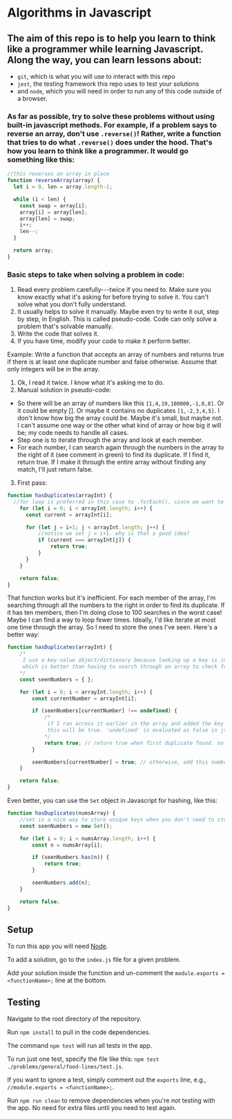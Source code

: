 # Algorithms in Javascript

## The aim of this repo is to help you learn to think like a programmer while learning Javascript. Along the way, you can learn lessons about:
  - `git`, which is what you will use to interact with this repo
  - `jest`, the testing framework this repo uses to test your solutions
  - and `node`, which you will need in order to run any of this code outside of a browser.

### As far as possible, try to solve these problems without using built-in javascript methods. For example, if a problem says to reverse an array, don't use `.reverse()`! Rather, write a function that tries to do what `.reverse()` does under the hood. That's how you learn to think like a programmer. It would go something like this:

```javascript
//this reverses an array in place
function reverseArray(array) {
  let i = 0, len = array.length-1;

  while (i < len) {
    const swap = array[i];
    array[i] = array[len];
    array[len] = swap;
    i++;
    len--;
  }

  return array;
}
```

### Basic steps to take when solving a problem in code:
1. Read every problem carefully---twice if you need to. Make sure you know exactly what it's asking for before trying to solve it. You can't solve what you don't fully understand.
2. It usually helps to solve it manually. Maybe even try to write it out, step by step, in English. This is called pseudo-code. Code can only solve a problem that's solvable manually.
3. Write the code that solves it.
4. If you have time, modify your code to make it perform better.

Example: Write a function that accepts an array of numbers and returns true if there is at least one duplicate number and false otherwise. Assume that only integers will be in the array.

1. Ok, I read it twice. I know what it's asking me to do.
2. Manual solution in pseudo-code:
 - So there will be an array of numbers like this `[1,4,19,100000,-1,8,8]`. Or it could be empty []. Or maybe it contains no duplicates `[1,-2,3,4,5]`. I don't know how big the array could be. Maybe it's small, but maybe not. I can't assume one way or the other what kind of array or how big it will be; my code needs to handle all cases.
 - Step one is to iterate through the array and look at each member.
 - For each number, I can search again through the numbers in the array to the right of it (see comment in green) to find its duplicate. If I find it, return true. If I make it through the entire array without finding any match, I'll just return false.
3. First pass:

```javascript
function hasDuplicates(arrayInt) {
  //for loop is preferred in this case to .forEach(), since we want to stop as soon as we find the right answer.
    for (let i = 0; i < arrayInt.length; i++) {
      const current = arrayInt[i];

      for (let j = i+1; j < arrayInt.length; j++) {
          //notice we set j = i+1. why is that a good idea?
          if (current === arrayInt[j]) {
              return true;
          }
      }
    }

    return false;
}
```

That function works but it's inefficient. For each member of the array, I'm searching through all the numbers to the right in order to find its duplicate. If it has ten members, then I'm doing close to 100 searches in the worst case! Maybe I can find a way to loop fewer times. Ideally, I'd like iterate at most one time through the array. So I need to store the ones I've seen. Here's a better way:

```javascript
function hasDuplicates(arrayInt) {
    /*
     I use a key-value object/dictionary because looking up a key is instant,
     which is better than having to search through an array to check for a duplicate
    */
    const seenNumbers = { };

    for (let i = 0; i < arrayInt.length; i++) {
        const currentNumber = arrayInt[i];

        if (seenNumbers[currentNumber] !== undefined) {
            /*
             if I ran across it earlier in the array and added the key in the dictionary,
             this will be true. 'undefined' is evaluated as false in js!
            */
            return true; // return true when first duplicate found. no need to go any further
        }

        seenNumbers[currentNumber] = true; // otherwise, add this number as a key to dictionary.
    }

    return false;
}
```

Even better, you can use the `Set` object in Javascript for hashing, like this:

```javascript
function hasDuplicates(numsArray) {
    //set is a nice way to store unique keys when you don't need to store a key's value
    const seenNumbers = new Set();

    for (let i = 0; i < numsArray.length; i++) {
        const n = numsArray[i];

        if (seenNumbers.has(n)) {
            return true;
        }

        seenNumbers.add(n);
    }

    return false;
}
```

## Setup
To run this app you will need [Node](https://nodejs.org/).

To add a solution, go to the `index.js` file for a given problem.

Add your solution inside the function and un-comment the `module.exports = <functionName>;` line at the bottom.

## Testing
Navigate to the root directory of the repository.

Run `npm install` to pull in the code dependencies.

The command `npm test` will run all tests in the app.

To run just one test, specify the file like this: `npm test ./problems/general/food-lines/test.js`.

If you want to ignore a test, simply comment out the `exports` line, e.g., `//module.exports = <functionName>;`.

Run `npm run clean` to remove dependencies when you're not testing with the app. No need for extra files until you need to test again.
